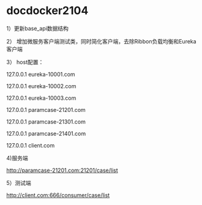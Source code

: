 # docdocker2104
1）更新base_api数据结构

2） 增加微服务客户端测试类，同时简化客户端，去除Ribbon负载均衡和Eureka客户端

3） host配置：

127.0.0.1	eureka-10001.com

127.0.0.1	eureka-10002.com

127.0.0.1	eureka-10003.com

127.0.0.1	paramcase-21201.com

127.0.0.1	paramcase-21301.com 

127.0.0.1	paramcase-21401.com 

127.0.0.1	client.com

4)服务端

http://paramcase-21201.com:21201/case/list

5）测试端

http://client.com:666/consumer/case/list
